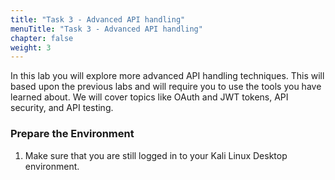 ```yaml
---
title: "Task 3 - Advanced API handling"
menuTitle: "Task 3 - Advanced API handling"
chapter: false
weight: 3
---
```

In this lab you will explore more advanced API handling techniques. This will based upon the previous labs and will require you to use the tools you have learned about.
We will cover topics like OAuth and JWT tokens, API security, and API testing.

### Prepare the Environment
1. Make sure that you are still logged in to your Kali Linux Desktop environment.